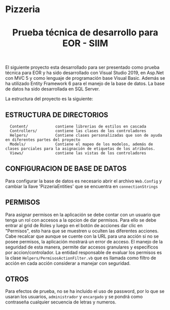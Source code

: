 # Pizzeria
<p align="center">
    <h1 align="center">Prueba técnica de desarrollo para EOR - SIIM</h1>
    <br>
</p>

El siguiente proyecto esta desarrollado para ser presentado como prueba técnica para EOR y ha sido desarrollado con Visual Studio 2019, en Asp.Net con MVC 5 y como lenguaje de programación base Visual Basic.
Además se ha utilizado Entity Framework 6 para el manejo de la base de datos. La base de datos ha sido desarrollada en SQL Server.

La estructura del proyecto es la siguiente:


ESTRUCTURA DE DIRECTORIOS
-------------------------

      Content/            contiene librerias de estilos en cascada
      Controllers/        contiene las clases de los controladores
      Helpers/            Contiene clases personalizadas que son de ayuda en diferentes partes del proyecto
      Models/             Contiene el mapeo de los modelos, además de clases parciales para la asignación de etiquetas de los atributos.
      Views/              contiene las vistas de los controladores
      
      
CONFIGURACION DE BASE DE DATOS
-------------------------------
Para configurar la base de datos es necesario abrir el archivo ```Web.Config``` y cambiar la llave 'PizzeriaEntities' que se encuentra en ```connectionStrings```

PERMISOS
---------
Para asignar permisos en la aplicación se debe contar con un usuario que tenga un rol con accesos a la opcion de dar permisos.
Para ello se debe entrar al grid de Roles y luego en el botón de acciones dar clic en "Permisos", esto hara que se muestren u oculten las diferentes acciones.
Cabe recalcar que aunque se cuente con la URL para una acción si no se posee permisos, la aplicación mostrará un error de acceso.
El manejo de la seguridad de esta manera, permite dar accesos granulares y especificos por accion/controlador. La entidad responsable de evaluar los permisos
es la clase ```Helpers/PermisosActionFilter.vb``` que es llamada como filtro de acción en cada acción considerar a manejar con seguridad.

OTROS
--------
Para efectos de prueba, no se ha incluido el uso de password, por lo que se usaran los usuarios, ```administrador``` y ```encargado``` y se pondrá como
contraseña cualquier secuencia de letras y numeros. 
